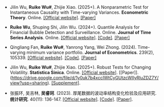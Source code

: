 - Jilin Wu, <strong>Ruike Wu#</strong>, Zhijie Xiao. (2025+). A Nonparametric Test for Instantaneous Causality with Time-varying Variances. <strong>Econometric Theory</strong>. Online. [[Official website]](https://doi.org/10.1017/S0266466624000409). [[Paper]](https://drive.google.com/file/d/14yHlOIuTPrJoZbKGpCYBKB_onVldOnof/view?usp=sharing)

- <strong>Ruike Wu</strong>, Shuping Shi, Jilin Wu. (2024+). Quantile Analysis for Financial Bubble Detection and Surveillance. Online. <strong>Journal of Time Series Analysis</strong>. Online. [[Official website]](https://onlinelibrary.wiley.com/doi/10.1111/jtsa.12791). [[Code]](https://drive.google.com/file/d/17It2ioP58bhyp35gvIixlv4QtQc5NU69/view?usp=sharing). [[Paper]](https://drive.google.com/file/d/1UP9_oKbAeex4CsFWbcvwDWYkLlWnwbdN/view?usp=sharing)

- Qingliang Fan, <strong>Ruike Wu#</strong>, Yanrong Yang, Wei Zhong. (2024). Time-varying minimum variance portfolio. <strong>Journal of Econometrics</strong>. 239(2), 105339. [[Official website]](https://www.sciencedirect.com/science/article/abs/pii/S0304407622001646). [[Code]](https://github.com/RuikeWu/TV-MVP). [[Paper]](https://drive.google.com/file/d/19ucctAdbZQ8LQO87cqOw2-e8PNofTFvA/view?usp=sharing)

- Jilin Wu, <strong>Ruike Wu#</strong>, Zhijie Xiao. (2025+). Robust Tests for Changing Volatility. <strong>Statistica Sinica</strong>. Online. [[Official website]](https://www3.stat.sinica.edu.tw/ss_newpaper/SS-2023-0207_na.pdf). [[Paper]].(https://drive.google.com/file/d/1y0uk7b4xccIWtCyGUtzcWIlyRluZDZ7Y/view?usp=sharing). [[Supplement]](https://drive.google.com/file/d/1PL4tdePIQr9PASDpgSs8dBS4Qp1eOCkg/view?usp=sharing).

- 张振环, 吴吉林, <strong>吴睿珂</strong>. (2023). 厚尾数据的波动率结构变化检验及应用研究. <strong>统计研究</strong>. 40(11): 136-147. [[Official website]](https://tjyj.stats.gov.cn/CN/10.19343/j.cnki.11%E2%80%931302/c.2023.11.011). [[Code]](https://github.com/RuikeWu/Volatility-Structural-Changing-Test-with-Heavy-tailed-innovations). [[Paper]](https://drive.google.com/file/d/1tLFkRHFkD4Gy8USiIPyBZy-vQ_FLc3O2/view?usp=sharing).